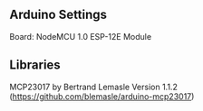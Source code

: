 ## Arduino Settings
Board: NodeMCU 1.0 ESP-12E Module


## Libraries
MCP23017 by Bertrand Lemasle Version 1.1.2 (https://github.com/blemasle/arduino-mcp23017)
